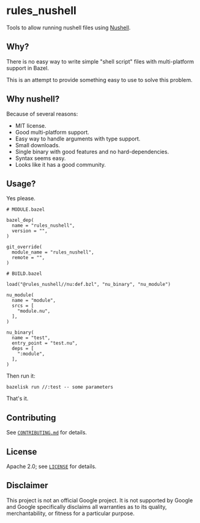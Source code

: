 # rules_nushell

Tools to allow running nushell files using [Nushell](https://www.nushell.sh/).

## Why?

There is no easy way to write simple "shell script" files with multi-platform support in Bazel.

This is an attempt to provide something easy to use to solve this problem.

## Why nushell?

Because of several reasons:
* MIT license.
* Good multi-platform support.
* Easy way to handle arguments with type support.
* Small downloads.
* Single binary with good features and no hard-dependencies.
* Syntax seems easy.
* Looks like it has a good community.

## Usage?

Yes please.

```
# MODULE.bazel

bazel_dep(
  name = "rules_nushell",
  version = "",
)

git_override(
  module_name = "rules_nushell",
  remote = "",
)
```

```
# BUILD.bazel

load("@rules_nushell//nu:def.bzl", "nu_binary", "nu_module")

nu_module(
  name = "module",
  srcs = [
    "module.nu",
  ],
)

nu_binary(
  name = "test",
  entry_point = "test.nu",
  deps = [
    ":module",
  ],
)
```

Then run it:

```
bazelisk run //:test -- some parameters
```

That's it.

## Contributing

See [`CONTRIBUTING.md`](CONTRIBUTING.md) for details.

## License

Apache 2.0; see [`LICENSE`](LICENSE) for details.

## Disclaimer

This project is not an official Google project. It is not supported by
Google and Google specifically disclaims all warranties as to its quality,
merchantability, or fitness for a particular purpose.


